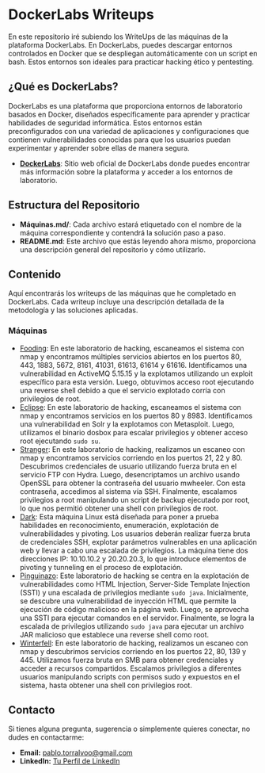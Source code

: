 # DockerLabs Writeups

En este repositorio iré subiendo los WriteUps de las máquinas de la plataforma DockerLabs. En DockerLabs, puedes descargar entornos controlados en Docker que se despliegan automáticamente con un script en bash. Estos entornos son ideales para practicar hacking ético y pentesting.

## ¿Qué es DockerLabs?

DockerLabs es una plataforma que proporciona entornos de laboratorio basados en Docker, diseñados específicamente para aprender y practicar habilidades de seguridad informática. Estos entornos están preconfigurados con una variedad de aplicaciones y configuraciones que contienen vulnerabilidades conocidas para que los usuarios puedan experimentar y aprender sobre ellas de manera segura.

- **[DockerLabs](https://dockerlabs.es/#/)**: Sitio web oficial de DockerLabs donde puedes encontrar más información sobre la plataforma y acceder a los entornos de laboratorio.

## Estructura del Repositorio

- **Máquinas.md/**: Cada archivo estará etiquetado con el nombre de la máquina correspondiente y contendrá la solución paso a paso.
- **README.md**: Este archivo que estás leyendo ahora mismo, proporciona una descripción general del repositorio y cómo utilizarlo.

## Contenido

Aquí encontrarás los writeups de las máquinas que he completado en DockerLabs. Cada writeup incluye una descripción detallada de la metodología y las soluciones aplicadas.

### Máquinas

- [Fooding](Fooding.md): En este laboratorio de hacking, escaneamos el sistema con nmap y encontramos múltiples servicios abiertos en los puertos 80, 443, 1883, 5672, 8161, 41031, 61613, 61614 y 61616. Identificamos una vulnerabilidad en ActiveMQ 5.15.15 y la explotamos utilizando un exploit específico para esta versión. Luego, obtuvimos acceso root ejecutando una reverse shell debido a que el servicio explotado corría con privilegios de root.
- [Eclipse](Eclipse.md): En este laboratorio de hacking, escaneamos el sistema con nmap y encontramos servicios en los puertos 80 y 8983. Identificamos una vulnerabilidad en Solr y la explotamos con Metasploit. Luego, utilizamos el binario dosbox para escalar privilegios y obtener acceso root ejecutando `sudo su`.
- [Stranger](Stranger.md): En este laboratorio de hacking, realizamos un escaneo con nmap y encontramos servicios corriendo en los puertos 21, 22 y 80. Descubrimos credenciales de usuario utilizando fuerza bruta en el servicio FTP con Hydra. Luego, desencriptamos un archivo usando OpenSSL para obtener la contraseña del usuario mwheeler. Con esta contraseña, accedimos al sistema vía SSH. Finalmente, escalamos privilegios a root manipulando un script de backup ejecutado por root, lo que nos permitió obtener una shell con privilegios de root.
- [Dark](Dark.md): Esta máquina Linux está diseñada para poner a prueba habilidades en reconocimiento, enumeración, explotación de vulnerabilidades y pivoting. Los usuarios deberán realizar fuerza bruta de credenciales SSH, explotar parámetros vulnerables en una aplicación web y llevar a cabo una escalada de privilegios. La máquina tiene dos direcciones IP: 10.10.10.2 y 20.20.20.3, lo que introduce elementos de pivoting y tunneling en el proceso de explotación.
- [Pinguinazo](Pinguinazo.md): Este laboratorio de hacking se centra en la explotación de vulnerabilidades como HTML Injection, Server-Side Template Injection (SSTI) y una escalada de privilegios mediante `sudo java`. Inicialmente, se descubre una vulnerabilidad de inyección HTML que permite la ejecución de código malicioso en la página web. Luego, se aprovecha una SSTI para ejecutar comandos en el servidor. Finalmente, se logra la escalada de privilegios utilizando `sudo java` para ejecutar un archivo JAR malicioso que establece una reverse shell como root.
- [Winterfell](Winterfell.md): En este laboratorio de hacking, realizamos un escaneo con nmap y descubrimos servicios corriendo en los puertos 22, 80, 139 y 445. Utilizamos fuerza bruta en SMB para obtener credenciales y acceder a recursos compartidos. Escalamos privilegios a diferentes usuarios manipulando scripts con permisos sudo y expuestos en el sistema, hasta obtener una shell con privilegios root.

## Contacto

Si tienes alguna pregunta, sugerencia o simplemente quieres conectar, no dudes en contactarme:

- **Email:** [pablo.torralvoo@gmail.com](mailto:tu-email@example.com)
- **LinkedIn:** [Tu Perfil de LinkedIn](https://www.linkedin.com/in/tu-perfil)
